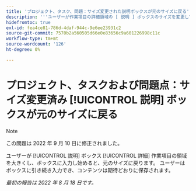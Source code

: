 ```yaml
---
title: 'プロジェクト、タスク、問題：サイズ変更された説明ボックスが元のサイズに戻る'
description: '''ユーザーが作業項目の詳細領域の [ 説明 ] ボックスのサイズを変更して大きくし、ボックスに入力し始めると、元のサイズに戻ります。 ユーザーはボックスに引き続き入力でき、コンテンツは期待どおりに保存されます。'
hidefromtoc: true
exl-id: fea4ce81-786d-4daf-944c-9e6ee23931c2
source-git-commit: 7570b2a560505d66e0e83656c9a601226998c11c
workflow-type: tm+mt
source-wordcount: '126'
ht-degree: 0%

---
```


# プロジェクト、タスクおよび問題点：サイズ変更済み [!UICONTROL 説明] ボックスが元のサイズに戻る

>[!NOTE]
>
> この問題は 2022 年 9 月 10 日に修正されました。

ユーザーが [!UICONTROL 説明] ボックス [!UICONTROL 詳細] 作業項目の領域を大きくし、ボックスに入力し始めると、元のサイズに戻ります。 ユーザーはボックスに引き続き入力でき、コンテンツは期待どおりに保存されます。

_最初の報告は 2022 年 8 月 18 日です。_
